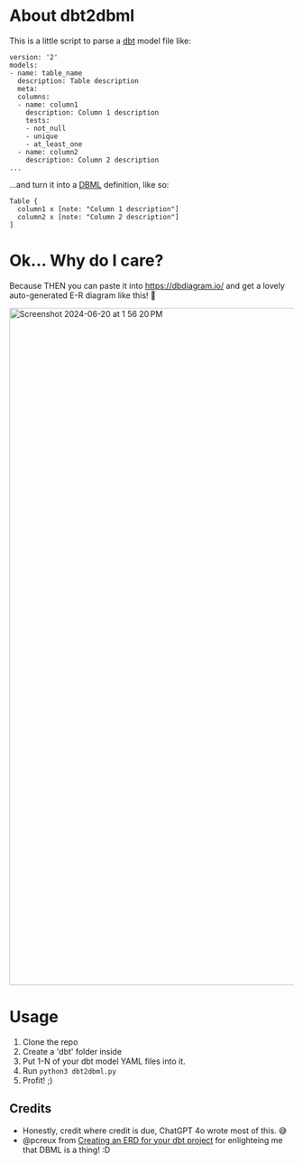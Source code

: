# About dbt2dbml
This is a little script to parse a [dbt](https://www.getdbt.com/) model file like:

```
version: '2'
models:
- name: table_name
  description: Table description
  meta:
  columns:
  - name: column1
    description: Column 1 description
    tests:
    - not_null
    - unique
    - at_least_one
  - name: column2
    description: Column 2 description
...
  ```

...and turn it into a [DBML](https://dbml.dbdiagram.io/docs/) definition, like so:

```
Table {
  column1 x [note: "Column 1 description"]
  column2 x [note: "Column 2 description"]
]
```

# Ok... Why do I care?
Because THEN you can paste it into https://dbdiagram.io/ and get a lovely auto-generated E-R diagram like this! 🤩

<img width="1200" alt="Screenshot 2024-06-20 at 1 56 20 PM" src="https://github.com/webchick/dbt2dbml/assets/332535/1d5fc4c0-0048-45dd-9092-f11c3f8307a9">

# Usage
1. Clone the repo
2. Create a 'dbt' folder inside
3. Put 1-N of your dbt model YAML files into it.
4. Run ```python3 dbt2dbml.py```
5. Profit! ;)

## Credits
* Honestly, credit where credit is due, ChatGPT 4o wrote most of this. 😅
* @pcreux from [Creating an ERD for your dbt project](https://discourse.getdbt.com/t/creating-an-erd-for-your-dbt-project/1436) for enlighteing me that DBML is a thing! :D
